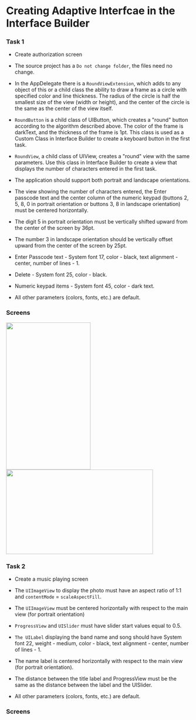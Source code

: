 # Creating Adaptive Interfcae in the Interface Builder
### Task 1
* Create authorization screen
* The source project has a ```Do not change folder```, the files  need no change. 
* In the AppDelegate there is a ```RoundViewExtension```, which adds to any object of this or a child class the ability to draw a frame as a circle with specified color and line thickness. The radius of the circle is half the smallest size of the view (width or height), and the center of the circle is the same as the center of the view itself. 
* ```RoundButton``` is a child class of UIButton, which creates a "round" button according to the algorithm described above. The color of the frame is darkText, and the thickness of the frame is 1pt. This class is used as a Custom Class in Interface Builder to create a keyboard button in the first task.
* ```RoundView```, a child class of UIView, creates a "round" view with the same parameters. Use this class in Interface Builder to create a view that displays the number of characters entered in the first task.

* The application should support both portrait and landscape orientations. 
* The view showing the number of characters entered, the Enter passcode text and the center column of the numeric keypad (buttons 2, 5, 8, 0 in portrait orientation or buttons 3, 8 in landscape orientation) must be centered horizontally.

* The digit 5 in portrait orientation must be vertically shifted upward from the center of the screen by 36pt.

* The number 3 in landscape orientation should be vertically offset upward from the center of the screen by 25pt.

* Enter Passcode text - System font 17, color - black, text alignment - center, number of lines - 1.

* Delete - System font 25, color - black.

* Numeric keypad items - System font 45, color - dark text.

* All other parameters (colors, fonts, etc.) are default.

### Screens

<img src="https://media.github.bus.zalan.do/user/10996/files/dc344844-4146-4729-9709-50e06b1c9a41" height = 400, width = 230> <img src="https://media.github.bus.zalan.do/user/10996/files/fbf24567-219e-4f06-8062-d2bc0facae6a" height = 230, width = 400>

### Task 2
* Create a music playing screen

* The ````UIImageView```` to display the photo must have an aspect ratio of 1:1 and ````contentMode```` = ````scaleAspectFill````.

* The ````UIImageView```` must be centered horizontally with respect to the main view (for portrait orientation)

* ````ProgressView```` and ````UISlider```` must have slider start values equal to 0.5.
* ````The UILabel```` displaying the band name and song should have System font 22, weight - medium, color - black, text alignment - center, number of lines - 1.
* The name label is centered horizontally with respect to the main view (for portrait orientation).
* The distance between the title label and ProgressView must be the same as the distance between the label and the UISlider.
* All other parameters (colors, fonts, etc.) are default. 

### Screens


